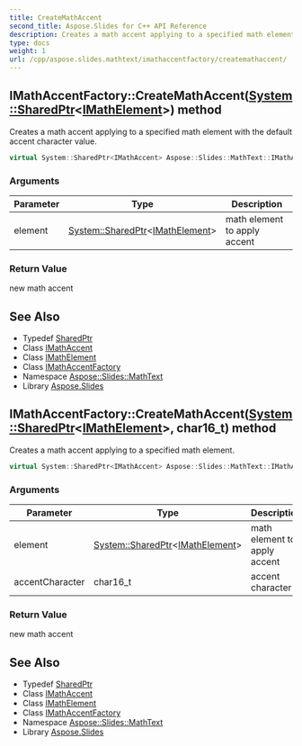 ```yaml
---
title: CreateMathAccent
second_title: Aspose.Slides for C++ API Reference
description: Creates a math accent applying to a specified math element with the default accent character value.
type: docs
weight: 1
url: /cpp/aspose.slides.mathtext/imathaccentfactory/createmathaccent/
---
```

## IMathAccentFactory::CreateMathAccent([System::SharedPtr](../../../system/sharedptr/)\<[IMathElement](../../imathelement/)\>) method


Creates a math accent applying to a specified math element with the default accent character value.

```cpp
virtual System::SharedPtr<IMathAccent> Aspose::Slides::MathText::IMathAccentFactory::CreateMathAccent(System::SharedPtr<IMathElement> element)=0
```


### Arguments

| Parameter | Type | Description |
| --- | --- | --- |
| element | [System::SharedPtr](../../../system/sharedptr/)\<[IMathElement](../../imathelement/)\> | math element to apply accent |

### Return Value

new math accent

## See Also

* Typedef [SharedPtr](../../../system/sharedptr/)
* Class [IMathAccent](../../imathaccent/)
* Class [IMathElement](../../imathelement/)
* Class [IMathAccentFactory](../)
* Namespace [Aspose::Slides::MathText](../../)
* Library [Aspose.Slides](../../../)
## IMathAccentFactory::CreateMathAccent([System::SharedPtr](../../../system/sharedptr/)\<[IMathElement](../../imathelement/)\>, char16_t) method


Creates a math accent applying to a specified math element.

```cpp
virtual System::SharedPtr<IMathAccent> Aspose::Slides::MathText::IMathAccentFactory::CreateMathAccent(System::SharedPtr<IMathElement> element, char16_t accentCharacter)=0
```


### Arguments

| Parameter | Type | Description |
| --- | --- | --- |
| element | [System::SharedPtr](../../../system/sharedptr/)\<[IMathElement](../../imathelement/)\> | math element to apply accent |
| accentCharacter | char16_t | accent character |

### Return Value

new math accent

## See Also

* Typedef [SharedPtr](../../../system/sharedptr/)
* Class [IMathAccent](../../imathaccent/)
* Class [IMathElement](../../imathelement/)
* Class [IMathAccentFactory](../)
* Namespace [Aspose::Slides::MathText](../../)
* Library [Aspose.Slides](../../../)
